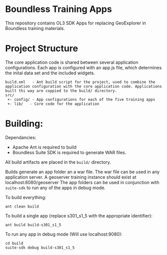 # Boundless Training Apps

This repository contains OL3 SDK Apps for replacing GeoExplorer in Boundless training materials.

Project Structure
=================

The core application code is shared between several application configurations. Each app is configured with an app.js file, which determines the inital data set and the included widgets.

```
build.xml   - Ant build script for the project, used to combine the application configuration with the core application code. Applications built thi way are coppied to the build/ directory.
src/
 +- config/ - App configurations for each of the five training apps
 +- lib/   - Core code for the application
```

Building:
=========
Dependancies:
* Apache Ant is required to build
* Boundless Suite SDK is required to generate WAR files.

All build artifacts are placed in the `build/` directory. 

Builds generate an app folder an a war file. The war file can be used in any application server. A geoserver training instance should exist at localhost:8080/geoserver
The app folders can be used in conjunction with `suite-sdk` to run any of the apps in debug mode.

To build everything:

```
ant clean build
```

To build a single app (replace s301_s1_5 with the appropriate identifier):

```
ant build build-s301_s1_5
```

To run any app in debug mode (Will use localhost:9080):

```
cd build
suite-sdk debug build-s301_s1_5
```

